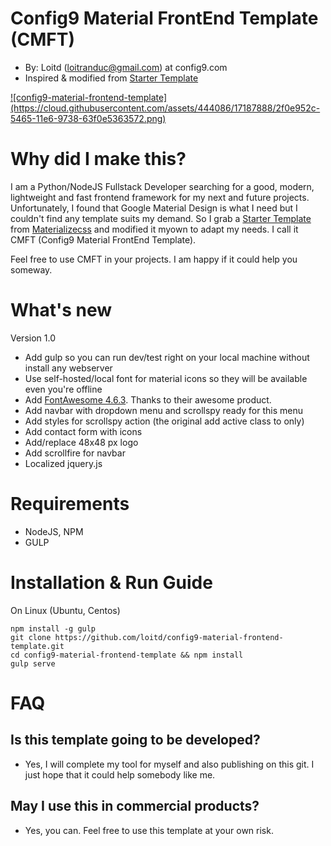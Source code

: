 # Config9 Material FrontEnd Template (CMFT)
* By: Loitd (loitranduc@gmail.com) at config9.com
* Inspired & modified from [Starter Template](http://materializecss.com/getting-started.html)

<a href="#" target="">
![config9-material-frontend-template](https://cloud.githubusercontent.com/assets/444086/17187888/2f0e952c-5465-11e6-9738-63f0e5363572.png)
</a>

# Why did I make this?
I am a Python/NodeJS Fullstack Developer searching for a good, modern, lightweight and fast frontend framework for my next and future projects. Unfortunately, I found that Google Material Design is what I need but I couldn't find any template suits my demand. So I grab a [Starter Template](http://materializecss.com/getting-started.html) from [Materializecss](http://materializecss.com) and modified it myown to adapt my needs. I call it CMFT (Config9 Material FrontEnd Template).

Feel free to use CMFT in your projects. I am happy if it could help you someway.

# What's new

Version 1.0
* Add gulp so you can run dev/test right on your local machine without install any webserver
* Use self-hosted/local font for material icons so they will be available even you're offline 
* Add [FontAwesome 4.6.3](http://fontawesome.io/). Thanks to their awesome product.
* Add navbar with dropdown menu and scrollspy ready for this menu
* Add styles for scrollspy action (the original add active class to <a> only)
* Add contact form with icons
* Add/replace 48x48 px logo
* Add scrollfire for navbar
* Localized jquery.js

# Requirements
* NodeJS, NPM
* GULP

# Installation & Run Guide

On Linux (Ubuntu, Centos)
```
npm install -g gulp
git clone https://github.com/loitd/config9-material-frontend-template.git 
cd config9-material-frontend-template && npm install 
gulp serve
```

# FAQ

## Is this template going to be developed?
* Yes, I will complete my tool for myself and also publishing on this git. I just hope that it could help somebody like me.

## May I use this in commercial products?
* Yes, you can. Feel free to use this template at your own risk.

